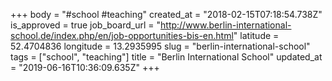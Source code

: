 +++
body = "#school #teaching"
created_at = "2018-02-15T07:18:54.738Z"
is_approved = true
job_board_url = "http://www.berlin-international-school.de/index.php/en/job-opportunities-bis-en.html"
latitude = 52.4704836
longitude = 13.2935995
slug = "berlin-international-school"
tags = ["school", "teaching"]
title = "Berlin International School"
updated_at = "2019-06-16T10:36:09.635Z"
+++

